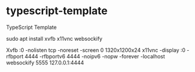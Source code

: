 # typescript-template

TypeScript Template

sudo apt install xvfb x11vnc websockify

Xvfb :0 -nolisten tcp -noreset -screen 0 1320x1200x24
x11vnc -display :0 -rfbport 4444 -rfbportv6 4444 -noipv6 -nopw -forever -localhost
websockify 5555 127.0.0.1:4444